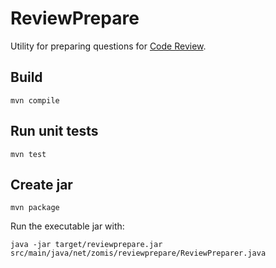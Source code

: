 ReviewPrepare
=============

Utility for preparing questions for [Code Review][1].

Build
-----

    mvn compile

Run unit tests
--------------

    mvn test

Create jar
----------

    mvn package

Run the executable jar with:

    java -jar target/reviewprepare.jar src/main/java/net/zomis/reviewprepare/ReviewPreparer.java


[1]: http://codereview.stackexchange.com/
